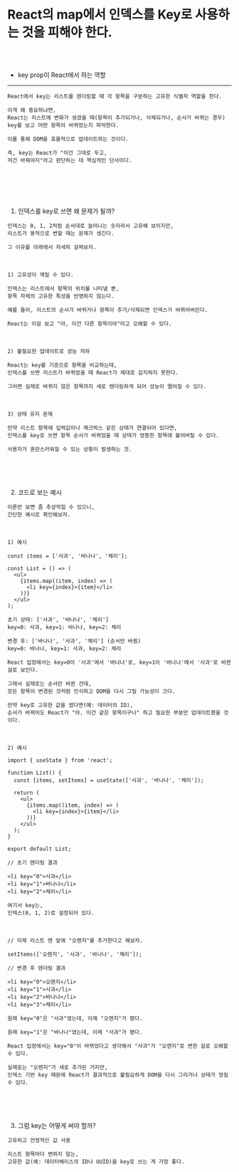 # React의 map에서 인덱스를 Key로 사용하는 것을 피해야 한다.

<br />
<br />

* key prop이 React에서 하는 역할
---

```
React에서 key는 리스트를 렌더링할 때 각 항목을 구분하는 고유한 식별자 역할을 한다.

이게 왜 중요하냐면,
React는 리스트에 변화가 생겼을 때(항목이 추가되거나, 삭제되거나, 순서가 바뀌는 경우)
key를 보고 어떤 항목이 바뀌었는지 파악한다.

이를 통해 DOM을 효율적으로 업데이트하는 것이다.

즉, key는 React가 "이건 그대로 두고,
저건 바꿔야지"라고 판단하는 데 핵심적인 단서이다.
```

<br />
<br />
<br />
<br />

1. 인덱스를 key로 쓰면 왜 문제가 될까?

```
인덱스는 0, 1, 2처럼 순서대로 늘어나는 숫자라서 고유해 보이지만,
리스트가 동적으로 변할 때는 문제가 생긴다.

그 이유를 아래에서 자세히 살펴보자.
```

<br />

`1) 고유성이 깨질 수 있다.`

```
인덱스는 리스트에서 항목의 위치를 나타낼 뿐,
항목 자체의 고유한 특성을 반영하지 않는다.

예를 들어, 리스트의 순서가 바뀌거나 항목이 추가/삭제되면 인덱스가 바뀌어버린다.

React는 이걸 보고 "아, 이건 다른 항목이야"라고 오해할 수 있다.
```

<br />

`2) 불필요한 업데이트로 성능 저하`

```
React는 key를 기준으로 항목을 비교하는데,
인덱스를 쓰면 리스트가 바뀌었을 때 React가 제대로 감지하지 못한다.

그러면 실제로 바뀌지 않은 항목까지 새로 렌더링하게 되어 성능이 떨어질 수 있다.
```

<br />

`3) 상태 유지 문제`

```
만약 리스트 항목에 입력값이나 체크박스 같은 상태가 연결되어 있다면,
인덱스를 key로 쓰면 항목 순서가 바뀌었을 때 상태가 엉뚱한 항목에 붙어버릴 수 있다.

사용자가 혼란스러워질 수 있는 상황이 발생하는 것.
```

<br />
<br />
<br />

2. 코드로 보는 예시

```
이론만 보면 좀 추상적일 수 있으니,
간단한 예시로 확인해보자.
```

<br />

`1) 예시`

```tsx
const items = ['사과', '바나나', '체리'];

const List = () => (
  <ul>
    {items.map((item, index) => (
      <li key={index}>{item}</li>
    ))}
  </ul>
);
```

```
초기 상태: ['사과', '바나나', '체리']
key=0: 사과, key=1: 바나나, key=2: 체리
```

```
변경 후: ['바나나', '사과', '체리'] (순서만 바뀜)
key=0: 바나나, key=1: 사과, key=2: 체리
```

```
React 입장에서는 key=0이 '사과'에서 '바나나'로, key=1이 '바나나'에서 '사과'로 바뀐 걸로 보인다.

그래서 실제로는 순서만 바뀐 건데,
모든 항목이 변경된 것처럼 인식하고 DOM을 다시 그릴 가능성이 크다.

만약 key로 고유한 값을 썼다면(예: 데이터의 ID),
순서가 바뀌어도 React가 "아, 이건 같은 항목이구나" 하고 필요한 부분만 업데이트했을 것이다.
```

<br />

`2) 예시`

```tsx
import { useState } from 'react';

function List() {
  const [items, setItems] = useState(['사과', '바나나', '체리']);

  return (
    <ul>
      {items.map((item, index) => (
        <li key={index}>{item}</li>
      ))}
    </ul>
  );
}

export default List;
```

```
// 초기 렌더링 결과

<li key="0">사과</li>
<li key="1">바나나</li>
<li key="2">체리</li>
```

```
여기서 key는,
인덱스(0, 1, 2)로 설정되어 있다.
```

<br />

```
// 이제 리스트 맨 앞에 "오렌지"를 추가한다고 해보자.

setItems(['오렌지', '사과', '바나나', '체리']);
```

```
// 변경 후 렌더링 결과

<li key="0">오렌지</li>
<li key="1">사과</li>
<li key="2">바나나</li>
<li key="3">체리</li>
```

```
원래 key="0"은 "사과"였는데, 이제 "오렌지"가 됐다.

원래 key="1"은 "바나나"였는데, 이제 "사과"가 됐다.

React 입장에서는 key="0"이 바뀌었다고 생각해서 "사과"가 "오렌지"로 변한 걸로 오해할 수 있다.

실제로는 "오렌지"가 새로 추가된 거지만,
인덱스 기반 key 때문에 React가 결과적으로 불필요하게 DOM을 다시 그리거나 상태가 엉킬 수 있다.
```

<br />
<br />
<br />

3. 그럼 key는 어떻게 써야 할까?

`고유하고 안정적인 값 사용`

```
리스트 항목마다 변하지 않는,
고유한 값(예: 데이터베이스의 ID나 UUID)을 key로 쓰는 게 가장 좋다.
```
